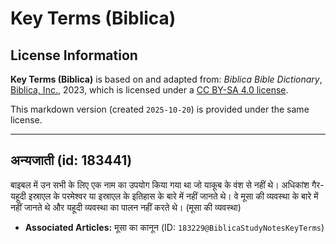 # Key Terms (Biblica)

## License Information

**Key Terms (Biblica)** is based on and adapted from: _Biblica Bible Dictionary_, [Biblica, Inc.](https://www.biblica.com/), 2023, which is licensed under a [CC BY-SA 4.0 license](https://creativecommons.org/licenses/by-sa/4.0/legalcode.en).

This markdown version (created `2025-10-20`) is provided under the same license.



--------------------------------

## अन्यजाती (id: 183441)

बाइबल में उन सभी के लिए एक नाम का उपयोग किया गया था जो याकूब के वंश से नहीं थे। अधिकांश गैर\-यहूदी इस्राएल के परमेश्वर या इस्राएल के इतिहास के बारे में नहीं जानते थे। वे मूसा की व्यवस्था के बारे में नहीं जानते थे और यहूदी व्यवस्था का पालन नहीं करते थे। (मूसा की व्यवस्था)

* **Associated Articles:** मूसा का कानून (ID: `183229@BiblicaStudyNotesKeyTerms`)

